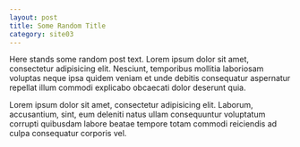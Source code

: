 ```yaml
---
layout: post
title: Some Random Title
category: site03
---
```


Here stands some random post text. Lorem ipsum dolor sit amet, consectetur adipisicing elit. Nesciunt, temporibus mollitia laboriosam voluptas neque ipsa quidem veniam et unde debitis consequatur aspernatur repellat illum commodi explicabo obcaecati dolor deserunt quia.

Lorem ipsum dolor sit amet, consectetur adipisicing elit. Laborum, accusantium, sint, eum deleniti natus ullam consequuntur voluptatum corrupti quibusdam labore beatae tempore totam commodi reiciendis ad culpa consequatur corporis vel.

